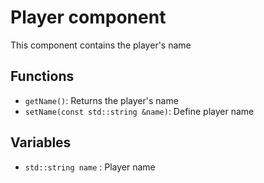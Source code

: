 # Player component

This component contains the player's name

## Functions

- `getName()`: Returns the player's name
- `setName(const std::string &name)`: Define player name

## Variables

- `std::string name` : Player name